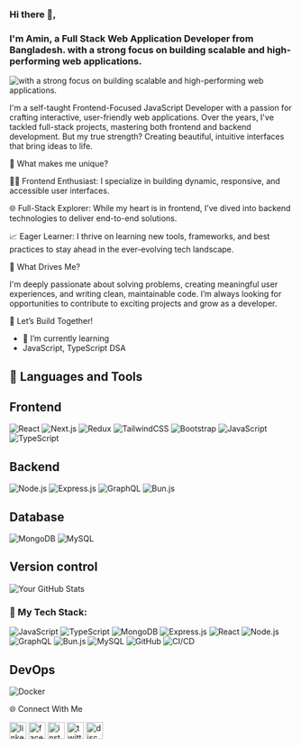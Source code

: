 ### Hi there 👋,
### I'm Amin, a Full Stack Web Application Developer from  Bangladesh. with a strong focus on building scalable and high-performing web applications.
![with a strong focus on building scalable and high-performing web applications.](https://scontent.fdac31-2.fna.fbcdn.net/v/t39.30808-6/481023696_1682431242629437_1447393294455268654_n.jpg?_nc_cat=104&ccb=1-7&_nc_sid=cc71e4&_nc_eui2=AeESLKYhg6sYBWMjxAQFdurxu9kfzlHM9Pe72R_OUcz0943gBBR3CZtGmY9CTG6OOygmEcTEiiESt0V5uf8aSklx&_nc_ohc=XYOvpElYrNsQ7kNvgFfM1rq&_nc_oc=AdjJBwUJPT-hYLK8lOtqeDxpZPvEsMwp_oA2XOuxpMA2TB72xmm6Rd0Xc_EQbGfAzdY&_nc_zt=23&_nc_ht=scontent.fdac31-2.fna&_nc_gid=orEffvYLSFHd4m2Vqez06A&oh=00_AYHdPbLh9iBtyDVdRE5BdFMIeNsSqU11Vuyq180UcJDVBg&oe=67DDBC3F)

I'm a self-taught Frontend-Focused JavaScript Developer with a passion for crafting interactive, user-friendly web applications. Over the years, I've tackled full-stack projects, mastering both frontend and backend development. But my true strength? Creating beautiful, intuitive interfaces that bring ideas to life.

🚀 What makes me unique?

🧑‍💻 Frontend Enthusiast: I specialize in building dynamic, responsive, and accessible user interfaces.

🌐 Full-Stack Explorer: While my heart is in frontend, I’ve dived into backend technologies to deliver end-to-end solutions.

📈 Eager Learner: I thrive on learning new tools, frameworks, and best practices to stay ahead in the ever-evolving tech landscape.

🌟 What Drives Me?

I'm deeply passionate about solving problems, creating meaningful user experiences, and writing clean, maintainable code. I’m always looking for opportunities to contribute to exciting projects and grow as a developer.

🤝 Let’s Build Together!

- 🌱 I’m currently learning
- JavaScript, TypeScript DSA
  
## 🎨 Languages and Tools

Frontend
------------------------------------------------------------------------------------------------------------------------
![React](https://img.shields.io/badge/React-20232A?style=for-the-badge&logo=react&logoColor=61DAFB)
![Next.js](https://img.shields.io/badge/Next.js-000000?style=for-the-badge&logo=nextdotjs&logoColor=white)
![Redux](https://img.shields.io/badge/Redux-764ABC?style=for-the-badge&logo=redux&logoColor=white)
![TailwindCSS](https://img.shields.io/badge/TailwindCSS-38B2AC?style=for-the-badge&logo=tailwind-css&logoColor=white)
![Bootstrap](https://img.shields.io/badge/Bootstrap-563D7C?style=for-the-badge&logo=bootstrap&logoColor=white)
![JavaScript](https://img.shields.io/badge/JavaScript-F7DF1E?style=for-the-badge&logo=javascript&logoColor=black)
![TypeScript](https://img.shields.io/badge/TypeScript-3178C6?style=for-the-badge&logo=typescript&logoColor=white)

Backend 
------------------------------------------------------------------------------------------------------------------------

![Node.js](https://img.shields.io/badge/Node.js-339933?style=for-the-badge&logo=node-dot-js&logoColor=white)
![Express.js](https://img.shields.io/badge/Express.js-000000?style=for-the-badge&logo=express&logoColor=white)
![GraphQL](https://img.shields.io/badge/GraphQL-E10098?style=for-the-badge&logo=graphql&logoColor=white)
![Bun.js](https://img.shields.io/badge/Bun.js-000000?style=for-the-badge&logo=bun&logoColor=white)

Database
------------------------------------------------------------------------------------------------------------------------

![MongoDB](https://img.shields.io/badge/MongoDB-47A248?style=for-the-badge&logo=mongodb&logoColor=white)
![MySQL](https://img.shields.io/badge/MySQL-4479A1?style=for-the-badge&logo=mysql&logoColor=white)

Version control
-----------------------------------------------------------------------------------------------------------------------

![Your GitHub Stats](https://github-readme-stats.vercel.app/api?username=programmeramin&show_icons=true&theme=radical)
### 🚀 My Tech Stack:
![JavaScript](https://img.shields.io/badge/JavaScript-F7DF1E?style=for-the-badge&logo=javascript&logoColor=black)
![TypeScript](https://img.shields.io/badge/TypeScript-3178C6?style=for-the-badge&logo=typescript&logoColor=white)
![MongoDB](https://img.shields.io/badge/MongoDB-47A248?style=for-the-badge&logo=mongodb&logoColor=white)
![Express.js](https://img.shields.io/badge/Express.js-000000?style=for-the-badge&logo=express&logoColor=white)
![React](https://img.shields.io/badge/React-61DAFB?style=for-the-badge&logo=react&logoColor=white)
![Node.js](https://img.shields.io/badge/Node.js-339933?style=for-the-badge&logo=node.js&logoColor=white)
![GraphQL](https://img.shields.io/badge/GraphQL-E10098?style=for-the-badge&logo=graphql&logoColor=white)
![Bun.js](https://img.shields.io/badge/Bun.js-000000?style=for-the-badge&logo=bun&logoColor=white)
![MySQL](https://img.shields.io/badge/MySQL-4479A1?style=for-the-badge&logo=mysql&logoColor=white)
![GitHub](https://img.shields.io/badge/GitHub-181717?style=for-the-badge&logo=github&logoColor=white)
![CI/CD](https://img.shields.io/badge/CI/CD-FF8800?style=for-the-badge&logo=githubactions&logoColor=white)


DevOps
-----------------------------------------------------------------------------------------------------------------------

![Docker](https://img.shields.io/badge/Docker-2496ED?style=for-the-badge&logo=docker&logoColor=white)

🌐 Connect With Me

[<img src='https://cdn.jsdelivr.net/npm/simple-icons@3.0.1/icons/linkedin.svg' alt='linkedin' height='30'>](https://www.linkedin.com/in/programmeramin/)  [<img src='https://cdn.jsdelivr.net/npm/simple-icons@3.0.1/icons/facebook.svg' alt='facebook' height='30'>](https://www.facebook.com/programmeraminislam)  [<img src='https://cdn.jsdelivr.net/npm/simple-icons@3.0.1/icons/instagram.svg' alt='instagram' height='30'>](https://www.instagram.com/programmer_amin/)  [<img src='https://cdn.jsdelivr.net/npm/simple-icons@3.0.1/icons/twitter.svg' alt='twitter' height='30'>](https://x.com/programmeramin_)  [<img src='https://static.vecteezy.com/system/resources/previews/006/892/622/non_2x/discord-logo-icons-editorial-collection-free-vector.jpg' alt='discord' height='30'>](https://discord.com/programmer_amin) 


